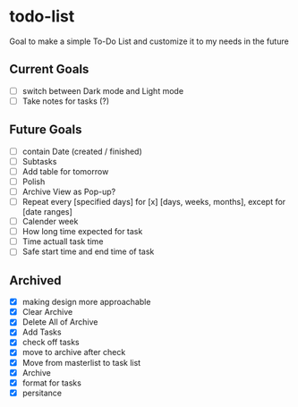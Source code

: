 # todo-list

Goal to make a simple To-Do List and customize it to my needs in the future

## Current Goals

- [ ] switch between Dark mode and Light mode
- [ ] Take notes for tasks (?)

## Future Goals

- [ ] contain Date (created / finished)
- [ ] Subtasks
- [ ] Add table for tomorrow
- [ ] Polish
- [ ] Archive View as Pop-up?
- [ ] Repeat every [specified days] for [x] [days, weeks, months], except for [date ranges]
- [ ] Calender week
- [ ] How long time expected for task
- [ ] Time actuall task time
- [ ] Safe start time and end time of task

## Archived

- [x] making design more approachable
- [x] Clear Archive
- [x] Delete All of Archive
- [x] Add Tasks
- [x] check off tasks
- [x] move to archive after check
- [x] Move from masterlist to task list
- [x] Archive
- [x] format for tasks
- [x] persitance
